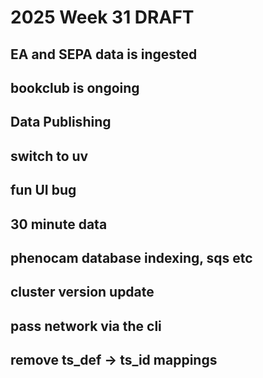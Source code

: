 # 2025 Week 31 DRAFT


## EA and SEPA data is ingested


## bookclub is ongoing

## Data Publishing

## switch to uv

## fun UI bug

## 30 minute data

## phenocam database indexing, sqs etc

## cluster version update

## pass network via the cli

## remove ts_def -> ts_id mappings

